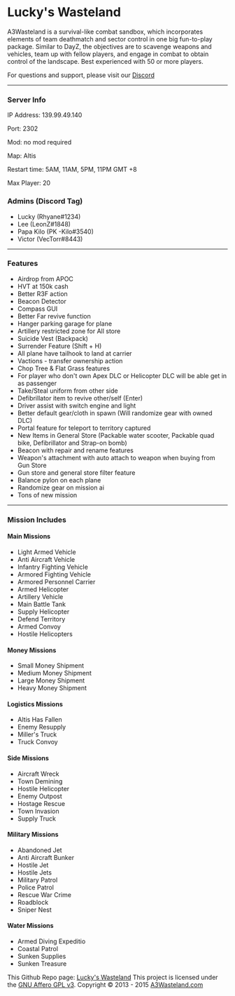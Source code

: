# Lucky's Wasteland

A3Wasteland is a survival-like combat sandbox, which incorporates elements of team deathmatch and sector control in one big fun-to-play package. Similar to DayZ, the objectives are to scavenge weapons and vehicles, team up with fellow players, and engage in combat to obtain control of the landscape. Best experienced with 50 or more players. 

For questions and support, please visit our [Discord](https://discord.gg/ByZcqZx)

---
### Server Info
IP Address: 139.99.49.140

Port: 2302

Mod: no mod required

Map: Altis

Restart time: 5AM, 11AM, 5PM, 11PM GMT +8

Max Player: 20

### Admins (Discord Tag)
* Lucky (Rhyane#1234)
* Lee (LeonZ#1848)
* Papa Kilo (PK -Kilo#3540)
* Victor (VecTorr#8443)

---
### Features
* Airdrop from APOC
* HVT at 150k cash
* Better R3F action
* Beacon Detector
* Compass GUI
* Better Far revive function
* Hanger parking garage for plane
* Artillery restricted zone for All store
* Suicide Vest (Backpack)
* Surrender Feature (Shift + H)
* All plane have tailhook to land at carrier 
* Vactions - transfer ownership action
* Chop Tree & Flat Grass features
* For player who don't own Apex DLC or Helicopter DLC will be able get in as passenger
* Take/Steal uniform from other side
* Defibrillator item to revive other/self (Enter)
* Driver assist with switch engine and light
* Better default gear/cloth in spawn (Will randomize gear with owned DLC)
* Portal feature for teleport to territory captured
* New Items in General Store (Packable water scooter, Packable quad bike, Defibrillator and Strap-on bomb)
* Beacon with repair and rename features
* Weapon's attachment with auto attach to weapon when buying from Gun Store
* Gun store and general store filter feature
* Balance pylon on each plane
* Randomize gear on mission ai
* Tons of new mission


---
### Mission Includes
#### Main Missions
* Light Armed Vehicle
* Anti Aircraft Vehicle
* Infantry Fighting Vehicle
* Armored Fighting Vehicle
* Armored Personnel Carrier
* Armed Helicopter
* Artillery Vehicle
* Main Battle Tank
* Supply Helicopter
* Defend Territory
* Armed Convoy
* Hostile Helicopters

#### Money Missions
* Small Money Shipment
* Medium Money Shipment
* Large Money Shipment
* Heavy Money Shipment

#### Logistics Missions
* Altis Has Fallen
* Enemy Resupply
* Miller's Truck
* Truck Convoy

#### Side Missions
* Aircraft Wreck
* Town Demining
* Hostile Helicopter
* Enemy Outpost
* Hostage Rescue
* Town Invasion
* Supply Truck

#### Military Missions
* Abandoned Jet
* Anti Aircraft Bunker
* Hostile Jet
* Hostile Jets
* Military Patrol
* Police Patrol
* Rescue War Crime
* Roadblock
* Sniper Nest

#### Water Missions
* Armed Diving Expeditio
* Coastal Patrol
* Sunken Supplies
* Sunken Treasure

This Github Repo page: [Lucky's Wasteland](https://github.com/LeonZ2019/Lucky-s-Wasteland-Server)
This project is licensed under the [GNU Affero GPL v3](http://tldrlegal.com/l/agpl3). Copyright © 2013 - 2015 [A3Wasteland.com](http://a3wasteland.com/)
